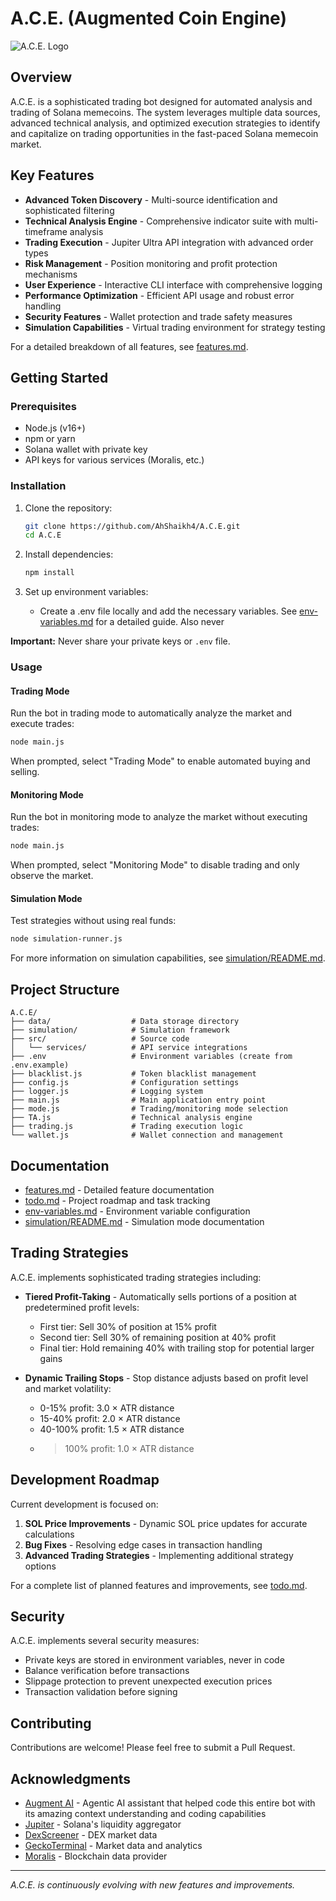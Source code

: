# A.C.E. (Augmented Coin Engine)

![A.C.E. Logo](https://via.placeholder.com/150x150.png?text=A.C.E.)

## Overview

A.C.E. is a sophisticated trading bot designed for automated analysis and trading of Solana memecoins. The system leverages multiple data sources, advanced technical analysis, and optimized execution strategies to identify and capitalize on trading opportunities in the fast-paced Solana memecoin market.

## Key Features

- **Advanced Token Discovery** - Multi-source identification and sophisticated filtering
- **Technical Analysis Engine** - Comprehensive indicator suite with multi-timeframe analysis
- **Trading Execution** - Jupiter Ultra API integration with advanced order types
- **Risk Management** - Position monitoring and profit protection mechanisms
- **User Experience** - Interactive CLI interface with comprehensive logging
- **Performance Optimization** - Efficient API usage and robust error handling
- **Security Features** - Wallet protection and trade safety measures
- **Simulation Capabilities** - Virtual trading environment for strategy testing

For a detailed breakdown of all features, see [features.md](features.md).

## Getting Started

### Prerequisites

- Node.js (v16+)
- npm or yarn
- Solana wallet with private key
- API keys for various services (Moralis, etc.)

### Installation

1. Clone the repository:
   ```bash
   git clone https://github.com/AhShaikh4/A.C.E.git
   cd A.C.E
   ```

2. Install dependencies:
   ```bash
   npm install
   ```

3. Set up environment variables:
   - Create a .env file locally and add the necessary variables. See [env-variables.md](env-variables.md) for a detailed guide. Also never

**Important:** Never share your private keys or `.env` file.


### Usage

#### Trading Mode

Run the bot in trading mode to automatically analyze the market and execute trades:

```bash
node main.js
```

When prompted, select "Trading Mode" to enable automated buying and selling.

#### Monitoring Mode

Run the bot in monitoring mode to analyze the market without executing trades:

```bash
node main.js
```

When prompted, select "Monitoring Mode" to disable trading and only observe the market.

#### Simulation Mode

Test strategies without using real funds:

```bash
node simulation-runner.js
```

For more information on simulation capabilities, see [simulation/README.md](simulation/README.md).

## Project Structure

```
A.C.E/
├── data/                  # Data storage directory
├── simulation/            # Simulation framework
├── src/                   # Source code
│   └── services/          # API service integrations
├── .env                   # Environment variables (create from .env.example)
├── blacklist.js           # Token blacklist management
├── config.js              # Configuration settings
├── logger.js              # Logging system
├── main.js                # Main application entry point
├── mode.js                # Trading/monitoring mode selection
├── TA.js                  # Technical analysis engine
├── trading.js             # Trading execution logic
└── wallet.js              # Wallet connection and management
```

## Documentation

- [features.md](features.md) - Detailed feature documentation
- [todo.md](todo.md) - Project roadmap and task tracking
- [env-variables.md](env-variables.md) - Environment variable configuration
- [simulation/README.md](simulation/README.md) - Simulation mode documentation

## Trading Strategies

A.C.E. implements sophisticated trading strategies including:

- **Tiered Profit-Taking** - Automatically sells portions of a position at predetermined profit levels:
  - First tier: Sell 30% of position at 15% profit
  - Second tier: Sell 30% of remaining position at 40% profit
  - Final tier: Hold remaining 40% with trailing stop for potential larger gains

- **Dynamic Trailing Stops** - Stop distance adjusts based on profit level and market volatility:
  - 0-15% profit: 3.0 × ATR distance
  - 15-40% profit: 2.0 × ATR distance
  - 40-100% profit: 1.5 × ATR distance
  - >100% profit: 1.0 × ATR distance

## Development Roadmap

Current development is focused on:

1. **SOL Price Improvements** - Dynamic SOL price updates for accurate calculations
2. **Bug Fixes** - Resolving edge cases in transaction handling
3. **Advanced Trading Strategies** - Implementing additional strategy options

For a complete list of planned features and improvements, see [todo.md](todo.md).

## Security

A.C.E. implements several security measures:

- Private keys are stored in environment variables, never in code
- Balance verification before transactions
- Slippage protection to prevent unexpected execution prices
- Transaction validation before signing



## Contributing

Contributions are welcome! Please feel free to submit a Pull Request.


## Acknowledgments

- [Augment AI](https://www.augmentcode.com/) - Agentic AI assistant that helped code this entire bot with its amazing context understanding and coding capabilities
- [Jupiter](https://jup.ag/) - Solana's liquidity aggregator
- [DexScreener](https://dexscreener.com/) - DEX market data
- [GeckoTerminal](https://geckoterminal.com/) - Market data and analytics
- [Moralis](https://moralis.io/) - Blockchain data provider

---

*A.C.E. is continuously evolving with new features and improvements.*
